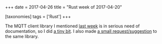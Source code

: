 +++
date = 2017-04-26
title = "Rust week of 2017-04-20"

[taxonomies]
tags = ['Rust']
+++

The MQTT client library I mentioned [last week] is in serious need of
documentation, so I did [a tiny bit]. I also made [a small
request/suggestion] to the same library.

  [last week]: http://tshepang.net/rust-week-of-2017-04-13
  [a tiny bit]: https://github.com/inre/rust-mq/issues/19
  [a small request/suggestion]: https://github.com/inre/rust-mq/pull/18
